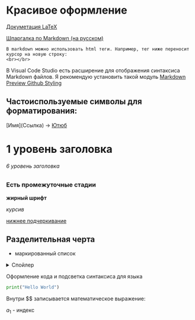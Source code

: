 # Красивое оформление

[Докуметация LaTeX](https://en.wikibooks.org/wiki/LaTeX)

[Шпаргалка по Markdown (на русском)](https://github.com/sandino/Markdown-Cheatsheet)

```
В markdown можно использовать html теги. Например, тег ниже переносит курсор на новую строку:
<br></br>
```

В Visual Code Studio есть расширение для отображения синтаксиса Markdown файлов. Я рекомендую установить такой модуль [Markdown Preview Github Styling](https://marketplace.visualstudio.com/items?itemName=bierner.markdown-preview-github-styles)

## Частоиспользуемые символы для форматирования:

\[Имя](Ссылка) -> [Ютюб](https://www.youtube.com)

# 1 уровень заголовка
###### 6 уровень заголовка
### Есть промежуточные стадии

**жирный шрифт**

*курсив*

<ins>нижнее подчеркивание</ins>

Разделительная черта
---

* маркированный список

<details>
<summary>Спойлер</summary>

Скрытый текст

</details>

Оформление кода и подсветка синтаксиса для языка
```python 
print("Hello World")
```

Внутри $$ записывается математическое выражение:

$a_{1}$ - индекс
